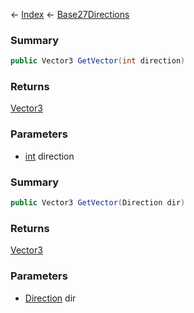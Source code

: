 ← [Index](Api-Index) ← [Base27Directions](VRageMath.Base27Directions)

### Summary

```csharp
public Vector3 GetVector(int direction)
```

### Returns

[Vector3](VRageMath.Vector3)

### Parameters

* [int](https://docs.microsoft.com/en-us/dotnet/api/system.int32?view=netframework-4.6) direction
### Summary

```csharp
public Vector3 GetVector(Direction dir)
```

### Returns

[Vector3](VRageMath.Vector3)

### Parameters

* [Direction](VRageMath.Base27Directions+Direction) dir
